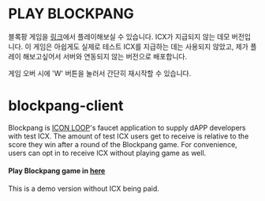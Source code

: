 # PLAY BLOCKPANG

블록팡 게임을 [링크](https://blockpang-client.now.sh/)에서 플레이해보실 수 있습니다.
ICX가 지급되지 않는 데모 버전입니다.
이 게임은 아쉽게도 실제로 테스트 ICX를 지급하는 데는 사용되지 않았고, 제가 플레이 해보고싶어서 서버와 연동되지 않는 버전으로 배포합니다.

게임 오버 시에 'W' 버튼을 눌러서 간단히 재시작할 수 있습니다.

# blockpang-client

Blockpang is [ICON LOOP](https://icon.foundation/?lang=en)'s faucet application to supply dAPP developers with test ICX. The amount of test ICX users get to receive is relative to the score they win after a round of the Blockpang game. For convenience, users can opt in to receive ICX without playing game as well.

#### Play Blockpang game in [here](https://blockpang-client.now.sh/)

This is a demo version without ICX being paid.
